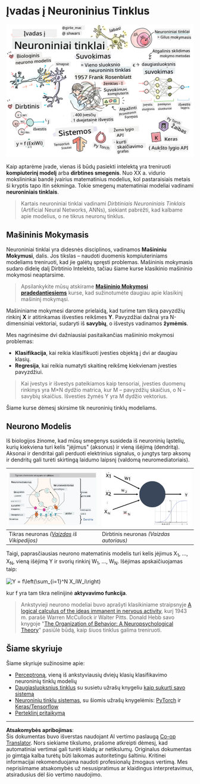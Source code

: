 <!--
CO_OP_TRANSLATOR_METADATA:
{
  "original_hash": "1c6b8c7c1778a35fc1139b7f2aecb7b3",
  "translation_date": "2025-08-31T17:48:54+00:00",
  "source_file": "lessons/3-NeuralNetworks/README.md",
  "language_code": "lt"
}
-->
# Įvadas į Neuroninius Tinklus

![Santrauka apie įvadą į neuroninius tinklus piešinyje](../../../../translated_images/ai-neuralnetworks.1c687ae40bc86e834f497844866a26d3e0886650a67a4bbe29442e2f157d3b18.lt.png)

Kaip aptarėme įvade, vienas iš būdų pasiekti intelektą yra treniruoti **kompiuterinį modelį** arba **dirbtines smegenis**. Nuo XX a. vidurio mokslininkai bandė įvairius matematinius modelius, kol pastaraisiais metais ši kryptis tapo itin sėkminga. Tokie smegenų matematiniai modeliai vadinami **neuroniniais tinklais**.

> Kartais neuroniniai tinklai vadinami *Dirbtiniais Neuroniniais Tinklais* (Artificial Neural Networks, ANNs), siekiant pabrėžti, kad kalbame apie modelius, o ne tikrus neuronų tinklus.

## Mašininis Mokymasis

Neuroniniai tinklai yra didesnės disciplinos, vadinamos **Mašininiu Mokymusi**, dalis. Jos tikslas – naudoti duomenis kompiuteriniams modeliams treniruoti, kad jie galėtų spręsti problemas. Mašininis mokymasis sudaro didelę dalį Dirbtinio Intelekto, tačiau šiame kurse klasikinio mašininio mokymosi neaptarsime.

> Apsilankykite mūsų atskirame **[Mašininio Mokymosi pradedantiesiems](http://github.com/microsoft/ml-for-beginners)** kurse, kad sužinotumėte daugiau apie klasikinį mašininį mokymąsi.

Mašininiame mokymesi darome prielaidą, kad turime tam tikrą pavyzdžių rinkinį **X** ir atitinkamas išvesties reikšmes **Y**. Pavyzdžiai dažnai yra N-dimensiniai vektoriai, sudaryti iš **savybių**, o išvestys vadinamos **žymėmis**.

Mes nagrinėsime dvi dažniausiai pasitaikančias mašininio mokymosi problemas:

* **Klasifikacija**, kai reikia klasifikuoti įvesties objektą į dvi ar daugiau klasių.
* **Regresija**, kai reikia numatyti skaitinę reikšmę kiekvienam įvesties pavyzdžiui.

> Kai įvestys ir išvestys pateikiamos kaip tensoriai, įvesties duomenų rinkinys yra M×N dydžio matrica, kur M – pavyzdžių skaičius, o N – savybių skaičius. Išvesties žymės Y yra M dydžio vektorius.

Šiame kurse dėmesį skirsime tik neuroninių tinklų modeliams.

## Neurono Modelis

Iš biologijos žinome, kad mūsų smegenys susideda iš neuroninių ląstelių, kurių kiekviena turi kelis "įėjimus" (aksonus) ir vieną išėjimą (dendritą). Aksonai ir dendritai gali perduoti elektrinius signalus, o jungtys tarp aksonų ir dendritų gali turėti skirtingą laidumo laipsnį (valdomą neuromediatoriais).

![Neurono modelis](../../../../translated_images/synapse-wikipedia.ed20a9e4726ea1c6a3ce8fec51c0b9bec6181946dca0fe4e829bc12fa3bacf01.lt.jpg) | ![Neurono modelis](../../../../translated_images/artneuron.1a5daa88d20ebe6f5824ddb89fba0bdaaf49f67e8230c1afbec42909df1fc17e.lt.png)
----|----
Tikras neuronas *([Vaizdas](https://en.wikipedia.org/wiki/Synapse#/media/File:SynapseSchematic_lines.svg) iš Vikipedijos)* | Dirbtinis neuronas *(Vaizdas autoriaus)*

Taigi, paprasčiausias neurono matematinis modelis turi kelis įėjimus X<sub>1</sub>, ..., X<sub>N</sub>, vieną išėjimą Y ir svorių rinkinį W<sub>1</sub>, ..., W<sub>N</sub>. Išėjimas apskaičiuojamas taip:

<img src="images/netout.png" alt="Y = f\left(\sum_{i=1}^N X_iW_i\right)" width="131" height="53" align="center"/>

kur f yra tam tikra nelinijinė **aktyvavimo funkcija**.

> Ankstyvieji neurono modeliai buvo aprašyti klasikiniame straipsnyje [A logical calculus of the ideas immanent in nervous activity](https://www.cs.cmu.edu/~./epxing/Class/10715/reading/McCulloch.and.Pitts.pdf), kurį 1943 m. parašė Warren McCullock ir Walter Pitts. Donald Hebb savo knygoje "[The Organization of Behavior: A Neuropsychological Theory](https://books.google.com/books?id=VNetYrB8EBoC)" pasiūlė būdą, kaip šiuos tinklus galima treniruoti.

## Šiame skyriuje

Šiame skyriuje sužinosime apie:
* [Perceptroną](03-Perceptron/README.md), vieną iš ankstyviausių dviejų klasių klasifikavimo neuroninių tinklų modelių
* [Daugiasluoksnius tinklus](04-OwnFramework/README.md) su susietu užrašų knygeliu [kaip sukurti savo sistemą](04-OwnFramework/OwnFramework.ipynb)
* [Neuroninių tinklų sistemas](05-Frameworks/README.md), su šiomis užrašų knygelėmis: [PyTorch](05-Frameworks/IntroPyTorch.ipynb) ir [Keras/Tensorflow](05-Frameworks/IntroKerasTF.ipynb)
* [Perteklinį pritaikymą](../../../../lessons/3-NeuralNetworks/05-Frameworks)

---

**Atsakomybės apribojimas**:  
Šis dokumentas buvo išverstas naudojant AI vertimo paslaugą [Co-op Translator](https://github.com/Azure/co-op-translator). Nors siekiame tikslumo, prašome atkreipti dėmesį, kad automatiniai vertimai gali turėti klaidų ar netikslumų. Originalus dokumentas jo gimtąja kalba turėtų būti laikomas autoritetingu šaltiniu. Kritinei informacijai rekomenduojama naudoti profesionalų žmogaus vertimą. Mes neprisiimame atsakomybės už nesusipratimus ar klaidingus interpretavimus, atsiradusius dėl šio vertimo naudojimo.